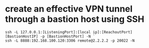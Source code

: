 # create an effective VPN tunnel through a bastion host using SSH

```
ssh -L 127.0.0.1:[ListeningPort]:[local ip]:[ReachoutPort] [BastionHostIP] -p [BastionHostPort] -N `
ssh -L 8888:192.168.100.120:3306 remote@2.2.2.2 -p 20022 -N
```
